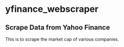 # yfinance_webscraper
## Scrape Data from Yahoo Finance
This is to scrape the market cap of various companies.